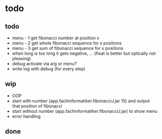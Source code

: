 # todo

## todo
- menu - 1 get fibonacci number at position x
- menu - 2 get whole fibonacci sequence for x positions
- menu - 3 get sum of fibonacci sequence for x positions
- when long is too long it gets negative, ... (float is better but optically not pleasing)
- debug activate via arg or menu?
- write log with debug (for every step)

## wip
- OOP
- start with number (app.fachinformatiker.fibonacciJ.jar 15) and output that position of fibonacci
- start without number (app.fachinformatiker.fibonacciJ.jar) to show menu
- error handling

## done